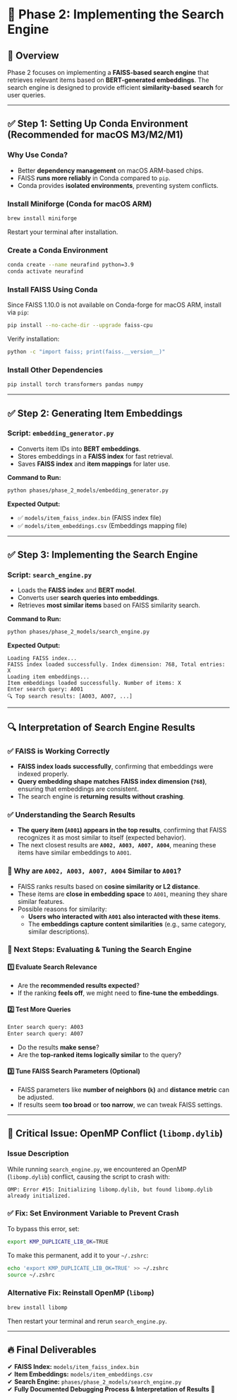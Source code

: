 # 🚀 Phase 2: Implementing the Search Engine

## 📌 Overview
Phase 2 focuses on implementing a **FAISS-based search engine** that retrieves relevant items based on **BERT-generated embeddings**. The search engine is designed to provide efficient **similarity-based search** for user queries.

---

## **✅ Step 1: Setting Up Conda Environment (Recommended for macOS M3/M2/M1)**
### **Why Use Conda?**
- Better **dependency management** on macOS ARM-based chips.
- FAISS **runs more reliably** in Conda compared to `pip`.
- Conda provides **isolated environments**, preventing system conflicts.

### **Install Miniforge (Conda for macOS ARM)**
```bash
brew install miniforge
```
Restart your terminal after installation.

### **Create a Conda Environment**
```bash
conda create --name neurafind python=3.9
conda activate neurafind
```

### **Install FAISS Using Conda**
Since FAISS 1.10.0 is not available on Conda-forge for macOS ARM, install via `pip`:
```bash
pip install --no-cache-dir --upgrade faiss-cpu
```
Verify installation:
```bash
python -c "import faiss; print(faiss.__version__)"
```

### **Install Other Dependencies**
```bash
pip install torch transformers pandas numpy
```

---

## **✅ Step 2: Generating Item Embeddings**
### **Script: `embedding_generator.py`**
- Converts item IDs into **BERT embeddings**.
- Stores embeddings in a **FAISS index** for fast retrieval.
- Saves **FAISS index** and **item mappings** for later use.

**Command to Run:**
```bash
python phases/phase_2_models/embedding_generator.py
```

**Expected Output:**
- ✅ `models/item_faiss_index.bin`  (FAISS index file)
- ✅ `models/item_embeddings.csv`  (Embeddings mapping file)

---

## **✅ Step 3: Implementing the Search Engine**
### **Script: `search_engine.py`**
- Loads the **FAISS index** and **BERT model**.
- Converts user **search queries into embeddings**.
- Retrieves **most similar items** based on FAISS similarity search.

**Command to Run:**
```bash
python phases/phase_2_models/search_engine.py
```

**Expected Output:**
```
Loading FAISS index...
FAISS index loaded successfully. Index dimension: 768, Total entries: X
Loading item embeddings...
Item embeddings loaded successfully. Number of items: X
Enter search query: A001
🔍 Top search results: [A003, A007, ...]
```

---

## **🔍 Interpretation of Search Engine Results**
### **✅ FAISS is Working Correctly**
- **FAISS index loads successfully**, confirming that embeddings were indexed properly.
- **Query embedding shape matches FAISS index dimension (`768`)**, ensuring that embeddings are consistent.
- The search engine is **returning results without crashing**.

### **✅ Understanding the Search Results**
- **The query item (`A001`) appears in the top results**, confirming that FAISS recognizes it as most similar to itself (expected behavior).
- The next closest results are **`A002, A003, A007, A004`**, meaning these items have similar embeddings to `A001`.

### **🔎 Why are `A002, A003, A007, A004` Similar to `A001`?**
- FAISS ranks results based on **cosine similarity or L2 distance**.
- These items are **close in embedding space** to `A001`, meaning they share similar features.
- Possible reasons for similarity:
  - **Users who interacted with `A001` also interacted with these items**.
  - The **embeddings capture content similarities** (e.g., same category, similar descriptions).

### **🚀 Next Steps: Evaluating & Tuning the Search Engine**
#### **1️⃣ Evaluate Search Relevance**
- Are the **recommended results expected**?
- If the ranking **feels off**, we might need to **fine-tune the embeddings**.

#### **2️⃣ Test More Queries**
```bash
Enter search query: A003
Enter search query: A007
```
- Do the results **make sense**?
- Are the **top-ranked items logically similar** to the query?

#### **3️⃣ Tune FAISS Search Parameters (Optional)**
- FAISS parameters like **number of neighbors (`k`)** and **distance metric** can be adjusted.
- If results seem **too broad** or **too narrow**, we can tweak FAISS settings.

---

## **🚨 Critical Issue: OpenMP Conflict (`libomp.dylib`)**
### **Issue Description**
While running `search_engine.py`, we encountered an OpenMP (`libomp.dylib`) conflict, causing the script to crash with:
```
OMP: Error #15: Initializing libomp.dylib, but found libomp.dylib already initialized.
```
### **✅ Fix: Set Environment Variable to Prevent Crash**
To bypass this error, set:
```bash
export KMP_DUPLICATE_LIB_OK=TRUE
```
To make this permanent, add it to your `~/.zshrc`:
```bash
echo 'export KMP_DUPLICATE_LIB_OK=TRUE' >> ~/.zshrc
source ~/.zshrc
```

### **Alternative Fix: Reinstall OpenMP (`libomp`)**
```bash
brew install libomp
```
Then restart your terminal and rerun `search_engine.py`.

---

## **🔥 Final Deliverables**
✔ **FAISS Index:** `models/item_faiss_index.bin`  
✔ **Item Embeddings:** `models/item_embeddings.csv`  
✔ **Search Engine:** `phases/phase_2_models/search_engine.py`  
✔ **Fully Documented Debugging Process & Interpretation of Results** 🚀
